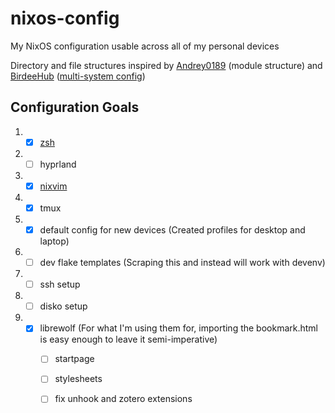 # nixos-config

My NixOS configuration usable across all of my personal devices

Directory and file structures inspired by [Andrey0189](https://github.com/Andrey0189/nixos-config) (module structure) and [BirdeeHub](https://github.com/BirdeeHub/birdeeSystems) ([multi-system config](https://github.com/BirdeeHub/birdeeSystems/blob/582fe0c1123395c8cc0aa3a1bf6dfa3ce65dcfbb/flake.nix#L91-L115))

## Configuration Goals
1. - [X] [zsh](https://github.com/Kogara13/nixos-config/blob/da80d281ffc67a0841aab6b052765cc6d39cf6eb/common/homes/zsh.nix)
2. - [ ] hyprland
3. - [X] [nixvim](https://github.com/Kogara13/nixvim-config)
4. - [X] tmux
5. - [X] default config for new devices (Created profiles for desktop and laptop)
6. - [ ] dev flake templates (Scraping this and instead will work with devenv)
7. - [ ] ssh setup
8. - [ ] disko setup
9. - [X] librewolf (For what I'm using them for, importing the bookmark.html is easy enough to leave it semi-imperative)
        - [ ] startpage
        - [ ] stylesheets
        - [ ] fix unhook and zotero extensions

  
   
